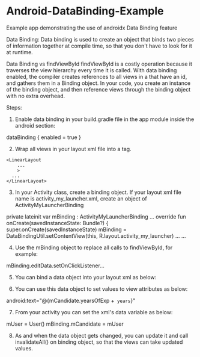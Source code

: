 # Android-DataBinding-Example
Example app demonstrating the use of androidx Data Binding feature 

Data Binding:
Data binding is used to create an object that binds two pieces of information together at compile time, so that you don't have to look for it at runtime.

Data Binding vs findViewById
findViewById is a costly operation because it traverses the view hierarchy every time it is called.
With data binding enabled, the compiler creates references to all views in a <layout> that have an id, and gathers them in a Binding object.
In your code, you create an instance of the binding object, and then reference views through the binding object with no extra overhead.

Steps:
1. Enable data binding in your build.gradle file in the app module inside the android section:

  dataBinding {
    enabled = true
  }

2. Wrap all views in your layout xml file into a <layout> tag.
  
  <layout xmlns:android="http://schemas.android.com/apk/res/android"
    xmlns:tools="http://schemas.android.com/tools">

    <LinearLayout
        ...
        >
      ...
    </LinearLayout>
  </layout>

3. In your Activity class, create a binding object. If your layout xml file name is activity_my_launcher.xml, create an object of ActivityMyLauncherBinding

  private lateinit var mBinding : ActivityMyLauncherBinding
  ...
  override fun onCreate(savedInstanceState: Bundle?) {
        super.onCreate(savedInstanceState)
        mBinding = DataBindingUtil.setContentView(this, R.layout.activity_my_launcher)
        ...
  ...
  
4. Use the mBinding object to replace all calls to findViewById, for example:
  
  mBinding.editData.setOnClickListener...
  
5. You can bind a data object into your layout xml as below:
  
  <data>
        <variable
            name="mCandidate"
            type="com.rgb.example.databinding.data.User" />
  </data>
  
6. You can use this data object to set values to view attributes as below:

  android:text="@{mCandidate.yearsOfExp +` years`}"
  
7. From your activity you can set the xml's data variable as below:

  mUser = User()
  mBinding.mCandidate = mUser
  
8. As and when the data object gets changed, you can update it and call invalidateAll() on binding object, so that the views can take updated values.


  

